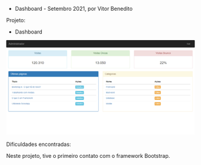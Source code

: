 - Dashboard - Setembro 2021, por Vitor Benedito

Projeto: 

- Dashboard

![print1](img-readme/print1.png)

Dificuldades encontradas: 

Neste projeto, tive o primeiro contato com o framework Bootstrap.

